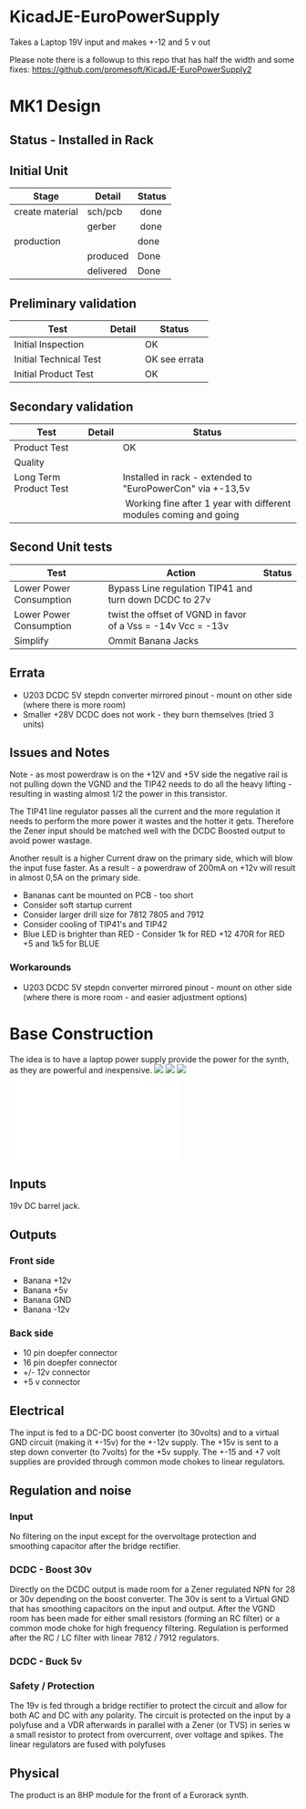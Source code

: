 # KicadJE-EuroPowerSupply
Takes a Laptop 19V input and makes +-12 and 5 v out

Please note there is a followup to this repo that has half the width and some fixes: https://github.com/promesoft/KicadJE-EuroPowerSupply2

# MK1 Design
## Status - Installed in Rack
## Initial Unit
| Stage  | Detail | Status |
| ------------- | ------------- | ------------- |
| create material  | sch/pcb | done  |
| | gerber | done |
| production  |   | done |
|  | produced | Done |
|  | delivered | Done |
## Preliminary validation
| Test  | Detail | Status |
| ------------- | ------------- | ------------- |
| Initial Inspection |  | OK |
| Initial Technical Test |   | OK see errata |
| Initial Product Test |   | OK |

## Secondary validation
| Test  | Detail | Status |
| ------------- | ------------- |------------- |
| Product Test |  | OK |
| Quality |  | |
| Long Term Product Test | | Installed in rack  - extended to "EuroPowerCon" via +-13,5v |
| |  | Working fine after 1 year with different modules coming and going |

## Second Unit tests
| Test  | Action | Status |
| ------------- | ------------- |------------- |
| Lower Power Consumption | Bypass Line regulation TIP41 and turn down DCDC to 27v |  |
| Lower Power Consumption | twist the offset of VGND in favor of a Vss = -14v Vcc = -13v |  |
| Simplify | Ommit Banana Jacks | |

## Errata
 * U203 DCDC 5V stepdn converter mirrored pinout - mount on other side (where there is more room)
 * Smaller +28V DCDC does not work - they burn themselves (tried 3 units)
## Issues and Notes
Note - as most powerdraw is on the +12V and +5V side the negative rail is not pulling down the VGND and the TIP42 needs to do all the heavy lifting - resulting in wasting almost 1/2 the power in this transistor.

The TIP41 line regulator passes all the current and the more regulation it needs to perform the more power it wastes and the hotter it gets. Therefore the Zener input should be matched well with the DCDC Boosted output to avoid power wastage.

Another result is a higher Current draw on the primary side, which will blow the input fuse faster. As a result - a powerdraw of 200mA on +12v will result in almost 0,5A on the primary side.

 * Bananas cant be mounted on PCB - too short
 * Consider soft startup current
 * Consider larger drill size for 7812 7805 and 7912
 * Consider cooling of TIP41's and TIP42
 * Blue LED is brighter than RED - Consider 1k for RED +12 470R for RED +5 and 1k5 for BLUE 
### Workarounds
 * U203 DCDC 5V stepdn converter mirrored pinout - mount on other side (where there is more room - and easier adjustment options)

# Base Construction 
The idea is to have a laptop power supply provide the power for the synth, as they are powerful and inexpensive.
![](Eurorack_Faceplate_19Power_1.pdf.png)
![](KicadJE-EuroPowerSupply_3DTop1.png)
![](KicadJE-EuroPowerSupply_3DBottom1.png)
![](Eurorack_Faceplate_19Power_1.pdf)
## Inputs
19v DC barrel jack.

## Outputs
### Front side
 - Banana +12v
 - Banana +5v
 - Banana GND
 - Banana -12v

### Back side
 - 10 pin doepfer connector
 - 16 pin doepfer connector
 - +/- 12v connector
 - +5 v connector

## Electrical
The input is fed to a DC-DC boost converter (to 30volts) and to a virtual GND circuit (making it +-15v) for the +-12v supply.
The +15v is sent to a step down converter (to 7volts) for the +5v supply.
The +-15 and +7 volt supplies are provided through common mode chokes to linear regulators.

## Regulation and noise 
### Input
No filtering on the input except for the overvoltage protection and  smoothing capacitor after the bridge rectifier.
### DCDC - Boost 30v
Directly on the DCDC output is made room for a Zener regulated NPN for 28 or 30v depending on the boost converter.
The 30v is sent to a Virtual GND that has smoothing capacitors on the input and output.
After the VGND room has been made for either small resistors (forming an RC filter) or a common mode choke for high frequency filtering.
Regulation is performed after the RC / LC filter with linear 7812 / 7912 regulators.

### DCDC - Buck 5v


### Safety / Protection
The 19v is fed through a bridge rectifier to protect the circuit and allow for both AC and DC with any polarity. The circuit is protected on the input by a polyfuse and a VDR afterwards in parallel with a Zener (or TVS) in series w a small resistor to protect from overcurrent, over voltage and spikes.
The linear regulators are fused with polyfuses


## Physical
The product is an 8HP module for the front of a Eurorack synth.
